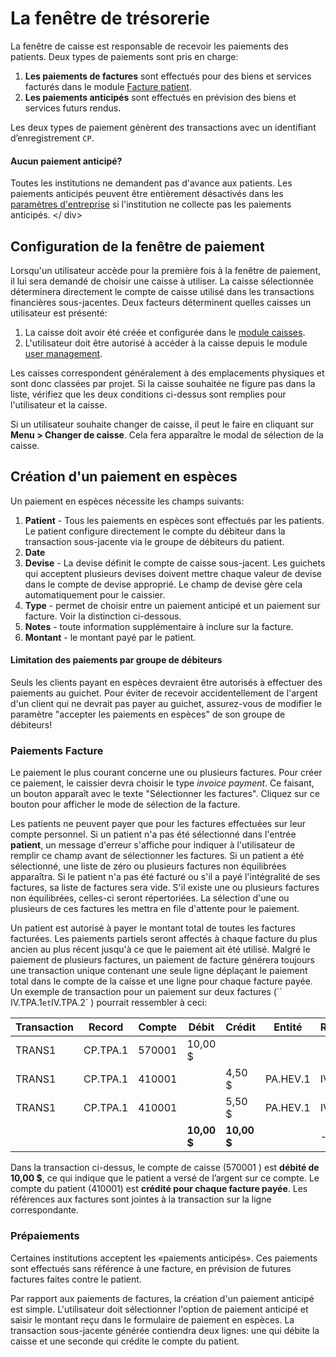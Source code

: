 # La fenêtre de trésorerie

La fenêtre de caisse est responsable de recevoir les paiements des patients. Deux types de paiements sont pris en charge:

1. **Les paiements de factures** sont effectués pour des biens et services facturés dans le module [Facture patient](/patient-invoices.md).
2. **Les paiements anticipés** sont effectués en prévision des biens et services futurs rendus.

Les deux types de paiement génèrent des transactions avec un identifiant d’enregistrement `CP`.

<div class = "bs-callout bs-callout-info">
<h4> Aucun paiement anticipé? </h4>

Toutes les institutions ne demandent pas d'avance aux patients. Les paiements anticipés peuvent être entièrement désactivés dans les [paramètres d'entreprise](#) si l'institution ne collecte pas les paiements anticipés.
</ div>

## Configuration de la fenêtre de paiement

Lorsqu'un utilisateur accède pour la première fois à la fenêtre de paiement, il lui sera demandé de choisir une caisse à utiliser. La caisse sélectionnée déterminera directement le compte de caisse utilisé dans les transactions financières sous-jacentes. Deux facteurs déterminent quelles caisses un utilisateur est présenté:

1. La caisse doit avoir été créée et configurée dans le [module caisses](#).
2. L'utilisateur doit être autorisé à accéder à la caisse depuis le module [user management](#).

Les caisses correspondent généralement à des emplacements physiques et sont donc classées par projet. Si la caisse souhaitée ne figure pas dans la liste, vérifiez que les deux conditions ci-dessus sont remplies pour l'utilisateur et la caisse.

Si un utilisateur souhaite changer de caisse, il peut le faire en cliquant sur **Menu &gt; Changer de caisse**. Cela fera apparaître le modal de sélection de la caisse.

## Création d'un paiement en espèces

Un paiement en espèces nécessite les champs suivants:

1. **Patient** - Tous les paiements en espèces sont effectués par les patients. Le patient configure directement le compte du débiteur dans la transaction sous-jacente via le groupe de débiteurs du patient.
2. **Date**
3. **Devise** - La devise définit le compte de caisse sous-jacent. Les guichets qui acceptent plusieurs devises doivent mettre chaque valeur de devise dans le compte de devise approprié. Le champ de devise gère cela automatiquement pour le caissier.
4. **Type** - permet de choisir entre un paiement anticipé et un paiement sur facture. Voir la distinction ci-dessous.
5. **Notes** - toute information supplémentaire à inclure sur la facture.
6. **Montant** - le montant payé par le patient.

<div class = "bs-callout bs-callout-warning">
<h4> Limitation des paiements par groupe de débiteurs </h4>
Seuls les clients payant en espèces devraient être autorisés à effectuer des paiements au guichet. Pour éviter de recevoir accidentellement de l'argent d'un client qui ne devrait pas payer au guichet, assurez-vous de modifier le paramètre "accepter les paiements en espèces" de son groupe de débiteurs!
</div>

### Paiements Facture

Le paiement le plus courant concerne une ou plusieurs factures. Pour créer ce paiement, le caissier devra choisir le type _invoice payment_. Ce faisant, un bouton apparaît avec le texte "Sélectionner les factures". Cliquez sur ce bouton pour afficher le mode de sélection de la facture.

Les patients ne peuvent payer que pour les factures effectuées sur leur compte personnel. Si un patient n'a pas été sélectionné dans l'entrée **patient**, un message d'erreur s'affiche pour indiquer à l'utilisateur de remplir ce champ avant de sélectionner les factures. Si un patient a été sélectionné, une liste de zéro ou plusieurs factures non équilibrées apparaîtra. Si le patient n'a pas été facturé ou s'il a payé l'intégralité de ses factures, sa liste de factures sera vide. S'il existe une ou plusieurs factures non équilibrées, celles-ci seront répertoriées. La sélection d'une ou plusieurs de ces factures les mettra en file d'attente pour le paiement.

Un patient est autorisé à payer le montant total de toutes les factures facturées. Les paiements partiels seront affectés à chaque facture du plus ancien au plus récent jusqu'à ce que le paiement ait été utilisé. Malgré le paiement de plusieurs factures, un paiement de facture générera toujours une transaction unique contenant une seule ligne déplaçant le paiement total dans le compte de la caisse et une ligne pour chaque facture payée. Un exemple de transaction pour un paiement sur deux factures \(`` IV.TPA.1` et `IV.TPA.2` \) pourrait ressembler à ceci:

| Transaction | Record | **Compte** | Débit | Crédit | Entité | Référence |
| --- | --- | --- | --- | --- | --- | --- |
| TRANS1 | CP.TPA.1 | 570001 | 10,00 $ | | | |
| TRANS1 | CP.TPA.1 | 410001 | | 4,50 $ | PA.HEV.1 | IV.TPA.1 |
| TRANS1 | CP.TPA.1 | 410001 | | 5,50 $ | PA.HEV.1 | IV.TPA.2 |
| | | | **10,00 $** | **10,00 $** | | - |

Dans la transaction ci-dessus, le compte de caisse \(570001 \) est **débité de 10,00 $**, ce qui indique que le patient a versé de l’argent sur ce compte. Le compte du patient \(410001\) est **crédité pour chaque facture payée**. Les références aux factures sont jointes à la transaction sur la ligne correspondante.

### Prépaiements

Certaines institutions acceptent les «paiements anticipés». Ces paiements sont effectués sans référence à une facture, en prévision de futures factures faites contre le patient.

Par rapport aux paiements de factures, la création d'un paiement anticipé est simple. L'utilisateur doit sélectionner l'option de paiement anticipé et saisir le montant reçu dans le formulaire de paiement en espèces. La transaction sous-jacente générée contiendra deux lignes: une qui débite la caisse et une seconde qui crédite le compte du patient.